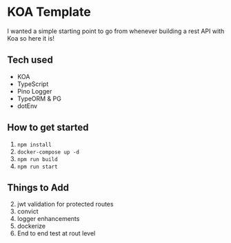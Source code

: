 # KOA Template

I wanted a simple starting point to go from whenever building a rest API with Koa so here it is!

## Tech used

-   KOA
-   TypeScript
-   Pino Logger
-   TypeORM & PG
-   dotEnv

## How to get started

1. `npm install`
2. `docker-compose up -d`
3. `npm run build`
4. `npm run start`

## Things to Add

2. jwt validation for protected routes
3. convict
4. logger enhancements
5. dockerize
6. End to end test at rout level
